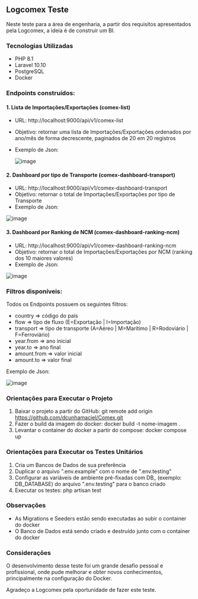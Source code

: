 ## Logcomex Teste
Neste teste para a área de engenharia, a partir dos requisitos apresentados pela Logcomex, a ideia é de construir um BI.

### Tecnologias Utilizadas

- PHP 8.1
- Laravel 10.10
- PostgreSQL
- Docker

### Endpoints construídos:

#### 1. Lista de Importações/Exportações (comex-list)
- URL: http://localhost:9000/api/v1/comex-list
- Objetivo: retornar uma lista de Importações/Exportações ordenados por ano/mês de forma decrescente, paginados de 20 em 20 registros
- Exemplo de Json:
  
  ![image](https://github.com/user-attachments/assets/c86c7683-8bcc-4f3b-84d2-b3e89b694a2c)

#### 2. Dashboard por tipo de Transporte (comex-dashboard-transport)
- URL: http://localhost:9000/api/v1/comex-dashboard-transport
- Objetivo: retornar o total de Importações/Exportações por tipo de Transporte 
- Exemplo de Json:

![image](https://github.com/user-attachments/assets/04979140-859f-47b0-9101-7835ced22913)

#### 3. Dashboard por Ranking de NCM (comex-dashboard-ranking-ncm)
- URL: http://localhost:9000/api/v1/comex-dashboard-ranking-ncm
- Objetivo: retornar o total de Importações/Exportações por NCM (ranking dos 10 maiores valores)
- Exemplo de Json:

![image](https://github.com/user-attachments/assets/a430ba88-75f2-437f-8bff-614d50d6782b)

### Filtros disponíveis:

Todos os Endpoints possuem os seguintes filtros:

- country => código do país
- flow => tipo de fluxo (E=Exportação | I=Importação)
- transport => tipo de transporte (A=Aéreo | M=Marítimo | R=Rodoviário | F=Ferroviário)
- year.from => ano inicial
- year.to => ano final
- amount.from => valor inicial
- amount.to => valor final

Exemplo de Json:

![image](https://github.com/user-attachments/assets/0a225d75-cbe4-4816-916f-7088f4b41234)

### Orientações para Executar o Projeto

1. Baixar o projeto a partir do GitHub:
   git remote add origin https://github.com/dcunhamaciel/Comex.git
2. Fazer o build da imagem do docker:
   docker build -t nome-imagem .
3. Levantar o container do docker a partir do compose:
   docker compose up

### Orientações para Executar os Testes Unitários

1. Cria um Bancos de Dados de sua preferência
2. Duplicar o arquivo ".env.example" com o nome de ".env.testing"
3. Configurar as variáveis de ambiente pré-fixadas com DB_ (exemplo: DB_DATABASE) do arquivo ".env.testing" para o banco criado
4. Executar os testes: php artisan test

### Observações

- As Migrations e Seeders estão sendo executadas ao subir o container do docker
- O Banco de Dados está sendo criado e destruído junto com o container do docker
  
### Considerações

O desenvolvimento desse teste foi um grande desafio pessoal e profissional, onde pude melhorar e obter novos conhecimentos, principalmente na configuração do Docker.

Agradeço a Logcomex pela oportunidade de fazer este teste.
